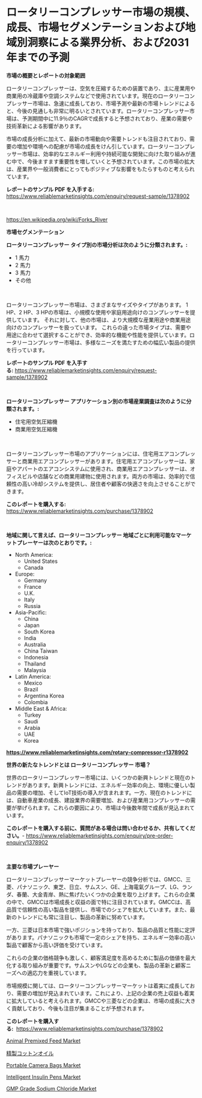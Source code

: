 <p><h1>ロータリーコンプレッサー市場の規模、成長、市場セグメンテーションおよび地域別洞察による業界分析、および2031年までの予測</h1></p><p><strong>市場の概要とレポートの対象範囲</strong></p>
<p><p>ロータリーコンプレッサーは、空気を圧縮するための装置であり、主に産業用や商業用の冷蔵庫や空調システムなどで使用されています。現在のロータリーコンプレッサー市場は、急速に成長しており、市場予測や最新の市場トレンドによると、今後の見通しも非常に明るいとされています。ロータリーコンプレッサー市場は、予測期間中に11.9％のCAGRで成長すると予想されており、産業の需要や技術革新による影響があります。</p><p>市場の成長分析に加えて、最新の市場動向や需要トレンドも注目されており、需要の増加や環境への配慮が市場の成長をけん引しています。ロータリーコンプレッサー市場は、効率的なエネルギー利用や持続可能な開発に向けた取り組みが進む中で、今後ますます重要性を増していくと予想されています。この市場の拡大は、産業界や一般消費者にとってもポジティブな影響をもたらすものと考えられています。</p></p>
<p><strong>レポートのサンプル PDF を入手する:</strong> <a href="https://www.reliablemarketinsights.com/enquiry/request-sample/1378902">https://www.reliablemarketinsights.com/enquiry/request-sample/1378902</a></p>
<p>&nbsp;</p>
<p><a href="https://en.wikipedia.org/wiki/Forks_River">https://en.wikipedia.org/wiki/Forks_River</a></p>
<p><strong>市場セグメンテーション</strong></p>
<p><strong>ロータリーコンプレッサー タイプ別の市場分析は次のように分類されます。:</strong></p>
<p><ul><li>1 馬力</li><li>2 馬力</li><li>3 馬力</li><li>その他</li></ul></p>
<p>&nbsp;</p>
<p><p>ロータリーコンプレッサー市場は、さまざまなサイズやタイプがあります。 1 HP、2 HP、3 HPの市場は、小規模な使用や家庭用途向けのコンプレッサーを提供しています。 それに対して、他の市場は、より大規模な産業用途や商業用途向けのコンプレッサーを扱っています。 これらの違った市場タイプは、需要や用途に合わせて選択することができ、効率的な機能や性能を提供しています。ロータリーコンプレッサー市場は、多様なニーズを満たすための幅広い製品の提供を行っています。</p></p>
<p><strong>レポートのサンプル PDF を入手する:</strong>&nbsp;<a href="https://www.reliablemarketinsights.com/enquiry/request-sample/1378902">https://www.reliablemarketinsights.com/enquiry/request-sample/1378902</a></p>
<p>&nbsp;</p>
<p><strong> ロータリーコンプレッサー アプリケーション別の市場産業調査は次のように分類されます。:</strong></p>
<p><ul><li>住宅用空気圧縮機</li><li>商業用空気圧縮機</li></ul></p>
<p>&nbsp;</p>
<p><p>ロータリーコンプレッサー市場のアプリケーションには、住宅用エアコンプレッサーと商業用エアコンプレッサーがあります。住宅用エアコンプレッサーは、家庭やアパートのエアコンシステムに使用され、商業用エアコンプレッサーは、オフィスビルや店舗などの商業用建物に使用されます。両方の市場は、効率的で信頼性の高い冷却システムを提供し、居住者や顧客の快適さを向上させることができます。</p></p>
<p><strong>このレポートを購入する:</strong>&nbsp; <a href="https://www.reliablemarketinsights.com/purchase/1378902">https://www.reliablemarketinsights.com/purchase/1378902</a></p>
<p>&nbsp;</p>
<p><strong>地域に関して言えば、ロータリーコンプレッサー 地域ごとに利用可能なマーケットプレーヤーは次のとおりです。:</strong></p>
<p><ul>
    <li>
        North America:
        <ul>
            <li>United States</li>
            <li>Canada</li>
        </ul>
    </li>
    <li>
        Europe:
        <ul>
            <li>Germany</li>
            <li>France</li>
            <li>U.K.</li>
            <li>Italy</li>
            <li>Russia</li>
        </ul>
    </li>
    <li>
        Asia-Pacific:
        <ul>
            <li>China</li>
            <li>Japan</li>
            <li>South Korea</li>
            <li>India</li>
            <li>Australia</li>
            <li>China Taiwan</li>
            <li>Indonesia</li>
            <li>Thailand</li>
            <li>Malaysia</li>
        </ul>
    </li>
    <li>
        Latin America:
        <ul>
            <li>Mexico</li>
            <li>Brazil</li>
            <li>Argentina Korea</li>
            <li>Colombia</li>
        </ul>
    </li>
    <li>
        Middle East & Africa:
        <ul>
            <li>Turkey</li>
            <li>Saudi</li>
            <li>Arabia</li>
            <li>UAE</li>
            <li>Korea</li>
        </ul>
    </li>
    </ul></p>
<p><strong><a href="https://www.reliablemarketinsights.com/rotary-compressor-r1378902">https://www.reliablemarketinsights.com/rotary-compressor-r1378902</a></strong>&nbsp;</p>
<p><strong>世界の新たなトレンドとは ロータリーコンプレッサー 市場？</strong></p>
<p><p>世界のロータリーコンプレッサー市場には、いくつかの新興トレンドと現在のトレンドがあります。新興トレンドには、エネルギー効率の向上、環境に優しい製品の需要の増加、そしてIoT技術の導入が含まれます。一方、現在のトレンドには、自動車産業の成長、建設業界の需要増加、および産業用コンプレッサーの需要が挙げられます。これらの要因により、市場は今後数年間で成長が見込まれています。</p></p>
<p><strong>このレポートを購入する前に、質問がある場合は問い合わせるか、共有してください。</strong>- <a href="https://www.reliablemarketinsights.com/enquiry/pre-order-enquiry/1378902">https://www.reliablemarketinsights.com/enquiry/pre-order-enquiry/1378902</a></p>
<p>&nbsp;</p>
<p><strong>主要な市場プレーヤー</strong></p>
<p><p>ロータリーコンプレッサーマーケットプレーヤーの競争分析では、GMCC、三菱、パナソニック、東芝、日立、サムスン、GE、上海電氣グループ、LG、ランダ、春蘭、大金青岸、熱に焦げたいくつかの企業を取り上げます。これらの企業の中で、GMCCは市場成長と収益の面で特に注目されています。GMCCは、高品質で信頼性の高い製品を提供し、市場でのシェアを拡大しています。また、最新のトレンドにも常に注目し、製品の革新に努めています。</p><p>一方、三菱は日本市場で強いポジションを持っており、製品の品質と性能に定評があります。パナソニックも市場で一定のシェアを持ち、エネルギー効率の高い製品で顧客から高い評価を受けています。</p><p>これらの企業の価格競争も激しく、顧客満足度を高めるために製品の価値を最大化する取り組みが重要です。サムスンやLGなどの企業も、製品の革新と顧客ニーズへの適応力を重視しています。</p><p>市場規模に関しては、ロータリーコンプレッサーマーケットは着実に成長しており、需要の増加が見込まれています。これにより、上記の企業の売上収益も着実に拡大していると考えられます。GMCCや三菱などの企業は、市場の成長に大きく貢献しており、今後も注目が集まることが予想されます。</p></p>
<p><strong>このレポートを購入する:</strong>&nbsp;&nbsp;<a href="https://www.reliablemarketinsights.com/purchase/1378902">https://www.reliablemarketinsights.com/purchase/1378902</a></p>
<p><p><a href="https://issuu.com/reportprime-2/docs/animal-premixed-feed-market-size-2030.pptx">Animal Premixed Feed Market</a></p><p><a href="https://github.com/RandallRunte2023/Market-Research-Report-List-2/blob/main/4806118866.md">精製コットンオイル</a></p><p><a href="https://medium.com/@stevenlane654/global-portable-camera-bags-market-opportunities-and-forecast-for-period-from-2024-to-2031-1180b45d406e">Portable Camera Bags Market</a></p><p><a href="https://github.com/gordonLyman1905/Market-Research-Report-List-1/blob/main/intelligent-insulin-pens-market.md">Intelligent Insulin Pens Market</a></p><p><a href="https://github.com/DelaneyWill28/Market-Research-Report-List-1/blob/main/gmp-grade-sodium-chloride-market.md">GMP Grade Sodium Chloride Market</a></p></p>